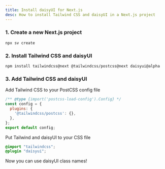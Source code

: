 ```yaml
---
title: Install daisyUI for Next.js
desc: How to install Tailwind CSS and daisyUI in a Next.js project
---
```


### 1. Create a new Next.js project

```:Terminal
npx sv create
```

### 2. Install Tailwind CSS and daisyUI

```:Terminal
npm install tailwindcss@next @tailwindcss/postcss@next daisyui@alpha
```

### 3. Add Tailwind CSS and daisyUI

Add Tailwind CSS to your PostCSS config file

```js:postcss.config.mjs
/** @type {import('postcss-load-config').Config} */
const config = {
  plugins: {
    '@tailwindcss/postcss': {},
  },
};
export default config;
```

Put Tailwind and daisyUI to your CSS file
  
```postcss:app/globals.css
@import "tailwindcss";
@plugin "daisyui";
```

Now you can use daisyUI class names!
